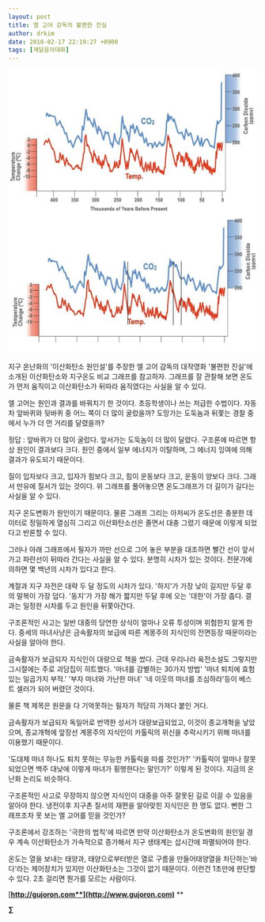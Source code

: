 ```yaml
---
layout: post
title: 엘 고어 감독의 불편한 진실
author: drkim
date: 2010-02-17 22:19:27 +0900
tags: [깨달음의대화]
---
```

![](/files/attach/images/198/723/079/untitled.JPG)  


지구 온난화의 '이산화탄소 원인설'를 주장한 엘 고어 감독의 대작영화 '불편한 진실'에 소개된 이산화탄소와 지구온도 비교 그래프를 참고하자. 그래프를 잘 관찰해 보면 온도가 먼저 움직이고 이산화탄소가 뒤따라 움직였다는 사실을 알 수 있다. 



엘 고어는 원인과 결과를 바꿔치기 한 것이다. 초등학생이나 쓰는 저급한 수법이다. 자동차 앞바퀴와 뒷바퀴 중 어느 쪽이 더 많이 굴렀을까? 도망가는 도둑놈과 뒤쫓는 경찰 중에서 누가 더 먼 거리를 달렸을까?



정답 : 앞바퀴가 더 많이 굴렀다. 앞서가는 도둑놈이 더 많이 달렸다. 구조론에 따르면 항상 원인이 결과보다 크다. 원인 중에서 일부 에너지가 이탈하며, 그 에너지 잉여에 의해 결과가 유도되기 때문이다.



질이 입자보다 크고, 입자가 힘보다 크고, 힘이 운동보다 크고, 운동이 양보다 크다. 그래서 만유에 질서가 있는 것이다. 위 그래프를 풀어놓으면 온도그래프가 더 길이가 길다는 사실을 알 수 있다. 



지구 온도변화가 원인이기 때문이다. 물론 그래프 그리는 아저씨가 온도선은 충분한 데이터로 정밀하게 열심히 그리고 이산화탄소선은 졸면서 대충 그렸기 때문에 이렇게 되었다고 반론할 수 있다. 



그러나 아래 그래프에서 필자가 까만 선으로 그어 놓은 부분을 대조하면 빨간 선이 앞서가고 파란선이 뒤따라 간다는 사실을 알 수 있다. 분명히 시차가 있는 것이다. 전문가에 의하면 몇 백년의 시차가 있다고 한다.



계절과 지구 자전은 대략 두 달 정도의 시차가 있다. '하지'가 가장 낮이 길지만 두달 후의 말복이 가장 덥다. '동지'가 가장 해가 짧지만 두달 후에 오는 '대한'이 가장 춥다. 결과는 일정한 시차를 두고 원인을 뒤쫓아간다. 



구조론적인 사고는 일반 대중의 당연한 상식이 얼마나 오류 투성이며 위험한지 알게 한다. 중세의 마녀사냥은 금속활자의 보급에 따른 계몽주의 지식인의 전면등장 때문이라는 사실을 알아야 한다.



금속활자가 보급되자 지식인이 대량으로 책을 썼다. 근데 우리나라 육전소설도 그렇지만 그시절에는 주로 괴담집이 히트했다. '마녀를 감별하는 30가지 방법' '마녀 퇴치에 효험있는 일곱가지 부적.' '부자 마녀와 가난한 마녀' '네 이웃의 마녀를 조심하라'등이 베스트 셀러가 되어 버렸던 것이다. 



물론 책 제목은 원문을 다 기억못하는 필자가 적당히 가져다 붙인 거다.



금속활자가 보급되자 독일어로 번역한 성서가 대량보급되었고, 이것이 종교개혁을 낳았으며, 종교개혁에 앞장선 계몽주의 지식인이 카톨릭의 위신을 추락시키기 위해 마녀를 이용했기 때문이다. 



'도대체 마녀 하나도 퇴치 못하는 무능한 카톨릭을 따를 것인가?' '카톨릭이 얼마나 잘못되었으면 백주 대낮에 이렇게 마녀가 횡행한다는 말인가?' 이렇게 된 것이다. 지금의 온난화 논리도 비슷하다. 



구조론적인 사고로 무장하지 않으면 지식인이 대중을 아주 잘못된 길로 이끌 수 있음을 알아야 한다. 냉전이후 지구촌 질서의 재편을 알아맞힌 지식인은 한 명도 없다. 뻔한 그래프조차 못 보는 엘 고어를 믿을 것인가?  
  
구조론에서 강조하는 '극한의 법칙'에 따르면 만약 이산화탄소가 온도변화의 원인일 경우 계속 이산화탄소가 가속적으로 증가해서 지구 생태계는 삽시간에 파멸되어야 한다.   
  
온도는 열을 보내는 태양과, 태양으로부터받은 열로 구름을 만들어태양열을 차단하는'바다'라는 제어장치가 있지만 이산화탄소는 그것이 없기 때문이다. 이런건 1초만에 판단할 수 있다. 2초 걸리면 뭔가를 모르는 사람이다.  
  
  


[**http://gujoron.com**](http://www.gujoron.com)** 
**

**∑**